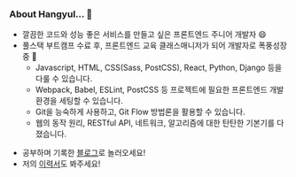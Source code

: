 ### About Hangyul... 👋

- 깔끔한 코드와 성능 좋은 서비스를 만들고 싶은 프론트엔드 주니어 개발자 😄
- 풀스택 부트캠프 수료 후, 프론트엔드 교육 클래스매니저가 되어 개발자로 폭풍성장 중 🌱
  - Javascript, HTML, CSS(Sass, PostCSS), React, Python, Django 등을 다룰 수 있습니다.
  - Webpack, Babel, ESLint, PostCSS 등 프로젝트에 필요한 프론트엔드 개발환경을 세팅할 수 있습니다.
  - Git을 능숙하게 사용하고, Git Flow 방법론을 활용할 수 있습니다.
  - 웹의 동작 원리, RESTful API, 네트워크, 알고리즘에 대한 탄탄한 기본기를 다졌습니다.

<!-- - Aiming to be a developer who goes extra mile ✨
  - to write CLEAN and REASONABLE code,
  - to follow Web Standards and secure Web Accessibility
  - and to ENJOY CODING!
 -->
- 공부하며 기록한 [블로그](https://hanana1253.github.io/)로 놀러오세요!
- 저의 [이력서](https://teal-line-f3e.notion.site/abd6944f991b46e99c02f96dcf0443a8)도 봐주세요!

<!--
**hanana1253/hanana1253** is a ✨ _special_ ✨ repository because its `README.md` (this file) appears on your GitHub profile.

Here are some ideas to get you started:
- Currently learning PYTHON and more! 🌱

- 👯 I’m looking to collaborate on ...
- 🤔 I’m looking for help with ...
- 🔭 I’m currently working on ...
- 🌱 I’m currently learning ...
- 💬 Ask me about ...
- 📫 How to reach me: ...
- 😄 Pronouns: ...
- ⚡ Fun fact: ...
-->
